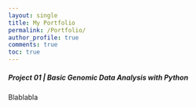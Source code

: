 ```yaml
---
layout: single
title: My Portfolio
permalink: /Portfolio/
author_profile: true
comments: true
toc: true
---
```


##### Project 01 | Basic Genomic Data Analysis with Python  
 Blablabla
